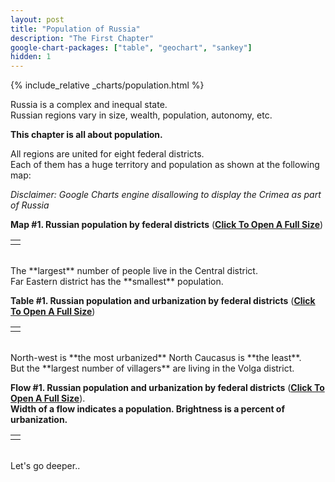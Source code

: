 ```yaml
---
layout: post
title: "Population of Russia"
description: "The First Chapter"
google-chart-packages: ["table", "geochart", "sankey"]
hidden: 1
---
```

{% include_relative _charts/population.html %}

Russia is a complex and inequal state. <br/>
Russian regions vary in size, wealth, population, autonomy, etc.

**This chapter is all about population.**

All regions are united for eight federal districts. <br/>
Each of them has a huge territory and population as shown at the following map:

*Disclaimer: Google Charts engine disallowing to display the Crimea as part of Russia* <br/>

**Map #1. Russian population by federal districts** (**[Click To Open A Full Size](population-districts-map)**) <br/>

<table width="100%">
    <tr>
        <td>
            <div id="districts_population_geo"/>
        </td>
    </tr>
</table>

<br/>
The **largest** number of people live in the Central district. <br/>
Far Eastern district has the **smallest** population. <br/>

**Table #1. Russian population and urbanization by federal districts** (**[Click To Open A Full Size](population-districts-map)**) <br/>

<table width="100%">
    <tr>
        <td>
            <div id="districts_population_table"/>
        </td>
    </tr>
</table>


<br/>
North-west is **the most urbanized** North Caucasus is **the least**. <br/> 
But the **largest number of villagers** are living in the Volga district.

**Flow #1. Russian population and urbanization by federal districts** (**[Click To Open A Full Size](population-districts-map)**). <br/> **Width of a flow indicates a population. Brightness is a percent of urbanization.** <br/>

<table width="100%">
    <tr>
        <td>
            <div id="districts_population_sankey"/>
        </td>
    </tr>
</table>

<br/>
Let's go deeper..
